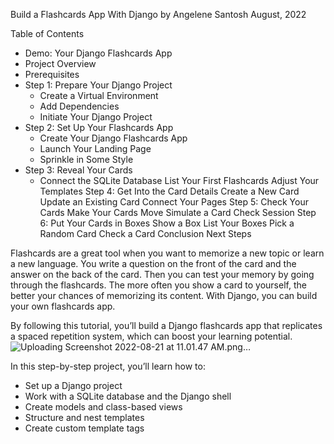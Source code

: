 Build a Flashcards App With Django
by Angelene Santosh  August, 2022 

Table of Contents

- Demo: Your Django Flashcards App
- Project Overview
- Prerequisites
- Step 1: Prepare Your Django Project
    - Create a Virtual Environment
    - Add Dependencies
    - Initiate Your Django Project
- Step 2: Set Up Your Flashcards App
    - Create Your Django Flashcards App
    - Launch Your Landing Page
    - Sprinkle in Some Style
- Step 3: Reveal Your Cards
    - Connect the SQLite Database
List Your First Flashcards
Adjust Your Templates
Step 4: Get Into the Card Details
Create a New Card
Update an Existing Card
Connect Your Pages
Step 5: Check Your Cards
Make Your Cards Move
Simulate a Card Check Session
Step 6: Put Your Cards in Boxes
Show a Box
List Your Boxes
Pick a Random Card
Check a Card
Conclusion
Next Steps

Flashcards are a great tool when you want to memorize a new topic or learn a new language. You write a question on the front of the card and the answer on the back of the card. Then you can test your memory by going through the flashcards. The more often you show a card to yourself, the better your chances of memorizing its content. With Django, you can build your own flashcards app.

By following this tutorial, you’ll build a Django flashcards app that replicates a spaced repetition system, which can boost your learning potential.
![Uploading Screenshot 2022-08-21 at 11.01.47 AM.png…]()


In this step-by-step project, you’ll learn how to:

- Set up a Django project
- Work with a SQLite database and the Django shell
- Create models and class-based views
- Structure and nest templates
- Create custom template tags
